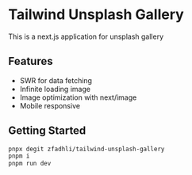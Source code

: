 # Tailwind Unsplash Gallery

This is a next.js application for unsplash gallery

## Features

- SWR for data fetching
- Infinite loading image
- Image optimization with next/image
- Mobile responsive

## Getting Started

```bash
pnpx degit zfadhli/tailwind-unsplash-gallery
pnpm i
pnpm run dev
```
